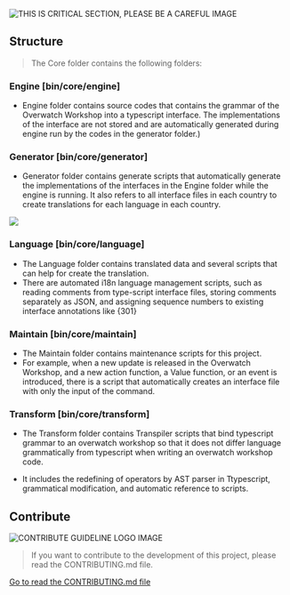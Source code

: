 ![THIS IS CRITICAL SECTION, PLEASE BE A CAREFUL IMAGE](https://i.imgur.com/gZK4gwI.png)

## Structure

> The Core folder contains the following folders:



### Engine [bin/core/engine]

- Engine folder contains source codes that contains the grammar of the Overwatch Workshop into a typescript interface. The implementations of the interface are not stored and are automatically generated during engine run by the codes in the generator folder.)

### Generator [bin/core/generator]

- Generator folder contains generate scripts that automatically generate the implementations of the interfaces in the Engine folder while the engine is running. It also refers to all interface files in each country to create translations for each language in each country.



![](https://i.imgur.com/sjaHn8i.png)

### Language [bin/core/language]

- The Language folder contains translated data and several scripts that can help for create the translation.
- There are automated i18n language management scripts, such as reading comments from type-script interface files, storing comments separately as JSON, and assigning sequence numbers to existing interface annotations like {301}

### Maintain [bin/core/maintain]

- The Maintain folder contains maintenance scripts for this project.
- For example, when a new update is released in the Overwatch Workshop, and a new action function, a Value function, or an event is introduced, there is a script that automatically creates an interface file with only the input of the command.

### Transform [bin/core/transform]

- The Transform folder contains Transpiler scripts that bind typescript grammar to an overwatch workshop so that it does not differ language grammatically from typescript when writing an overwatch workshop code.

- It includes the redefining of operators by AST parser in Ttypescript, grammatical modification, and automatic reference to scripts.



## Contribute

![CONTRIBUTE GUIDELINE LOGO IMAGE](https://i.imgur.com/AeMjvYw.png)

> If you want to contribute to the development of this project, please read the CONTRIBUTING.md file.

[Go to read the CONTRIBUTING.md file](https://github.com/hmmhmmhm/dva-engine/blob/master/CONTRIBUTING.md)